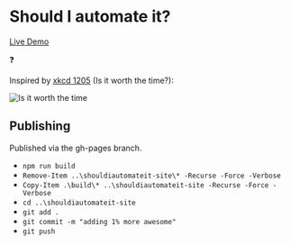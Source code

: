 # Should I automate it?

[Live Demo](https://aedificatorum.github.io/shouldiautomateit/)

:question:

Inspired by [xkcd 1205] (Is it worth the time?):

![Is it worth the time](https://imgs.xkcd.com/comics/is_it_worth_the_time.png)

[xkcd 1205]: https://xkcd.com/1205/

## Publishing
Published via the gh-pages branch.

- `npm run build`
- `Remove-Item ..\shouldiautomateit-site\* -Recurse -Force -Verbose`
- `Copy-Item .\build\* ..\shouldiautomateit-site -Recurse -Force -Verbose`
- `cd ..\shouldiautomateit-site`
- `git add .`
- `git commit -m "adding 1% more awesome"`
- `git push`